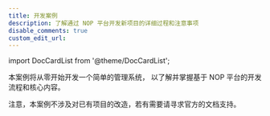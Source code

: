 ```yaml
---
title: 开发案例
description: 了解通过 NOP 平台开发新项目的详细过程和注意事项
disable_comments: true
custom_edit_url:
---
```


import DocCardList from '@theme/DocCardList';

本案例将从零开始开发一个简单的管理系统，
以了解并掌握基于 NOP 平台的开发流程和核心内容。

注意，本案例不涉及对已有项目的改造，若有需要请寻求官方的文档支持。

<DocCardList />
